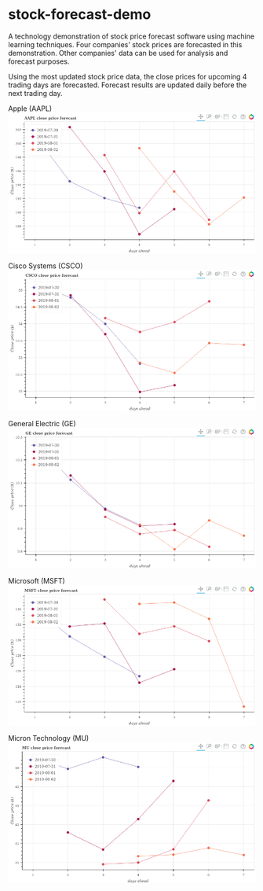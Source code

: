 # stock-forecast-demo
A technology demonstration of stock price forecast software using machine learning techniques.  Four companies' stock prices are forecasted in this demonstration.  Other companies' data can be used for analysis and forecast purposes.

Using the most updated stock price data, the close prices for upcoming 4 trading days are forecasted.  Forecast results are updated daily before the next trading day.

Apple (AAPL)
![alt text](daily-forecast/AAPL.png)

Cisco Systems (CSCO)
![alt text](daily-forecast/CSCO.png)

General Electric (GE)
![alt text](daily-forecast/GE.png)

Microsoft (MSFT)
![alt text](daily-forecast/MSFT.png)

Micron Technology (MU)
![alt text](daily-forecast/MU.png)


